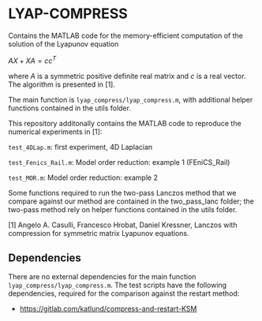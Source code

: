 # LYAP-COMPRESS

Contains the MATLAB code for the memory-efficient computation of the solution of the Lyapunov equation

$AX + XA = cc^T$
	
where $A$ is a symmetric positive definite real matrix and $c$ is a real vector. The algorithm is presented in [1].

The main function is ``` lyap_compress/lyap_compress.m ```, with additional helper functions contained in the utils folder.

This repository additonally contains the MATLAB code to reproduce the numerical experiments in [1]:

```test_4DLap.m```: first experiment, 4D Laplacian

```test_Fenics_Rail.m```: Model order reduction: example 1 (FEniCS_Rail)

```test_MOR.m```: Model order reduction: example 2

Some functions required to run the two-pass Lanczos method that we compare against our method are contained in the two_pass_lanc folder; the two-pass method rely on helper functions contained in the utils folder.

[1] Angelo A. Casulli, Francesco Hrobat, Daniel Kressner, Lanczos with compression for symmetric matrix Lyapunov equations.

## Dependencies
There are no external dependencies for the main function ``` lyap_compress/lyap_compress.m ```. The test scripts have the following dependencies, required for the comparison against the restart method:

* https://gitlab.com/katlund/compress-and-restart-KSM
